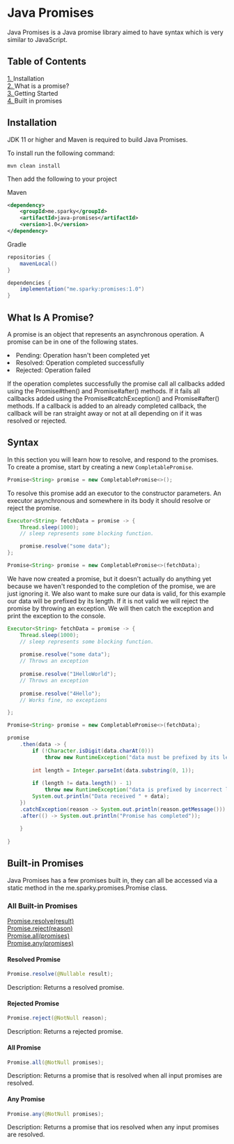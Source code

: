 # Java Promises 

Java Promises is a Java promise library aimed to have syntax which is very similar to JavaScript. 

## Table of Contents

[1. ](#installation) Installation \
[2. ](#what-is-a-promise) What is a promise? \
[3. ](#syntax) Getting Started \
[4. ](#built-in-promises) Built in promises

## Installation

JDK 11 or higher and Maven is required to build Java Promises. 

To install run the following command:

```mvn clean install```

Then add the following to your project

Maven 
```xml
<dependency>
    <groupId>me.sparky</groupId>
    <artifactId>java-promises</artifactId>
    <version>1.0</version>
</dependency>
```

Gradle
```gradle
repositories {
    mavenLocal()
}

dependencies {
    implementation("me.sparky:promises:1.0")
}
```

## What Is A Promise?

A promise is an object that represents an asynchronous operation. A promise can be in one of the 
following states. 

<li>Pending: Operation hasn't been completed yet</li>
<li>Resolved: Operation completed successfully</li>
<li>Rejected: Operation failed</li>

If the operation completes successfully the promise call all callbacks added using the
Promise#then() and Promise#after() methods. If it fails all callbacks added using the
Promise#catchException() and Promise#after() methods. If a callback is added to an 
already completed callback, the callback will be ran straight away or not at all depending on if it
was resolved or rejected. 

## Syntax

In this section you will learn how to resolve, and respond to the promises. 
To create a promise, start by creating a new `CompletablePromise`. 

```java
Promise<String> promise = new CompletablePromise<>();
```

To resolve this promise add an executor to the constructor parameters. An executor asynchronous and
somewhere in its body it should resolve or reject the promise. 

```java
Executor<String> fetchData = promise -> {
    Thread.sleep(1000);
    // sleep represents some blocking function.

    promise.resolve("some data");
};

Promise<String> promise = new CompletablePromise<>(fetchData);
```

We have now created a promise, but it doesn't actually do anything yet because we haven't responded
to the completion of the promise, we are just ignoring it. We also want to make sure our data is 
valid, for this example our data will be prefixed by its length. If it is not valid we will reject 
the promise by throwing an exception. We will then catch the exception and print the exception 
to the console. 

```java
Executor<String> fetchData = promise -> {
    Thread.sleep(1000);
    // sleep represents some blocking function.
    
    promise.resolve("some data");
    // Throws an exception
    
    promise.resolve("1HelloWorld");
    // Throws an exception
    
    promise.resolve("4Hello");
    // Works fine, no exceptions

};

Promise<String> promise = new CompletablePromise<>(fetchData);

promise
    .then(data -> {
        if (!Character.isDigit(data.charAt(0))) 
            throw new RuntimeException("data must be prefixed by its length");
        
        int length = Integer.parseInt(data.substring(0, 1));
        
        if (length != data.length() - 1) 
            throw new RuntimeException("data is prefixed by incorrect length");
        System.out.println("Data received " + data);
    })
    .catchException(reason -> System.out.println(reason.getMessage()))
    .after(() -> System.out.println("Promise has completed"));
        
    }
    
}
```

## Built-in Promises

Java Promises has a few promises built in, they can all be accessed via a static method in the
me.sparky.promises.Promise class. 

### All Built-in Promises

[Promise.resolve(result)](#resolved-promise) \
[Promise.reject(reason)](#rejected-promise) \
[Promise.all(promises)](#all-promise) \
[Promise.any(promises)](#any-promise)

#### Resolved Promise

```java
Promise.resolve(@Nullable result);
```
Description: Returns a resolved promise. 

#### Rejected Promise

```java
Promise.reject(@NotNull reason);
```
Description: Returns a rejected promise. 

#### All Promise
```java
Promise.all(@NotNull promises);
```
Description: Returns a promise that is resolved when all input promises are resolved. 

#### Any Promise
```java
Promise.any(@NotNull promises);
```
Description: Returns a promise that ios resolved when any input promises are resolved. 

